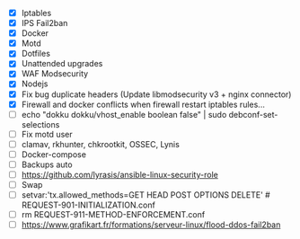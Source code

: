 - [x] Iptables
- [x] IPS Fail2ban
- [x] Docker
- [x] Motd
- [x] Dotfiles
- [x] Unattended upgrades
- [x] WAF Modsecurity
- [x] Nodejs
- [x] Fix bug duplicate headers (Update libmodsecurity v3 + nginx connector)
- [x] Firewall and docker conflicts when firewall restart iptables rules...
- [ ] echo "dokku dokku/vhost_enable boolean false" | sudo debconf-set-selections
- [ ] Fix motd user
- [ ] clamav, rkhunter, chkrootkit, OSSEC, Lynis
- [ ] Docker-compose
- [ ] Backups auto
- [ ] https://github.com/lyrasis/ansible-linux-security-role
- [ ] Swap
- [ ] setvar:'tx.allowed_methods=GET HEAD POST OPTIONS DELETE' # REQUEST-901-INITIALIZATION.conf
- [ ] rm REQUEST-911-METHOD-ENFORCEMENT.conf
- [ ] https://www.grafikart.fr/formations/serveur-linux/flood-ddos-fail2ban
